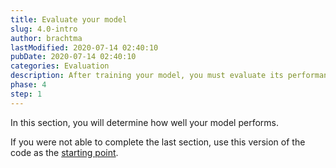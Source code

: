 ```yaml
---
title: Evaluate your model
slug: 4.0-intro
author: brachtma
lastModified: 2020-07-14 02:40:10
pubDate: 2020-07-14 02:40:10
categories: Evaluation
description: After training your model, you must evaluate its performance.
phase: 4
step: 1
---
```


In this section, you will determine how well your model performs.

If you were not able to complete the last section, use this version of the code as the [starting point](https://github.com/luisquintanilla/mlnet-workshop-guide/archive/2-2.zip).